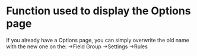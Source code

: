 # Function used to display the Options page
If you already have a Options page, you can simply overwrite the old name with the new one on the:
->Field Group
->Settings
->Rules